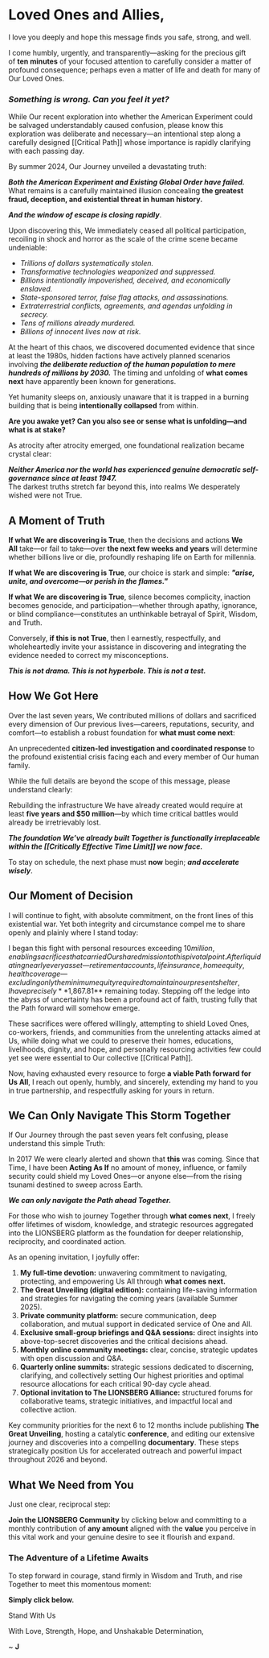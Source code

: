 # **Loved Ones and Allies,**

I love you deeply and hope this message finds you safe, strong, and well.

I come humbly, urgently, and transparently—asking for the precious gift of **ten minutes** of your focused attention to carefully consider a matter of profound consequence; perhaps even a matter of life and death for many of Our Loved Ones.
### _**Something is wrong. Can you feel it yet?**_

While Our recent exploration into whether the American Experiment could be salvaged understandably caused confusion, please know this exploration was deliberate and necessary—an intentional step along a carefully designed [[Critical Path]] whose importance is rapidly clarifying with each passing day.

By summer 2024, Our Journey unveiled a devastating truth:

_**Both the American Experiment and Existing Global Order have failed.**_  
What remains is a carefully maintained illusion concealing **the greatest fraud, deception, and existential threat in human history.**  

***And the window of escape is closing rapidly***. 

Upon discovering this, We immediately ceased all political participation, recoiling in shock and horror as the scale of the crime scene became undeniable:

- _Trillions of dollars systematically stolen._  
- _Transformative technologies weaponized and suppressed._  
- _Billions intentionally impoverished, deceived, and economically enslaved._  
- _State-sponsored terror, false flag attacks, and assassinations._  
- _Extraterrestrial conflicts, agreements, and agendas unfolding in secrecy._  
- _Tens of millions already murdered._  
- _Billions of innocent lives now at risk._  

At the heart of this chaos, we discovered documented evidence that since at least the 1980s, hidden factions have actively planned scenarios involving _**the deliberate reduction of the human population to mere hundreds of millions by 2030.**_ The timing and unfolding of **what comes next** have apparently been known for generations.

Yet humanity sleeps on, anxiously unaware that it is trapped in a burning building that is being **intentionally collapsed** from within.

**Are you awake yet? Can you also see or sense what is unfolding—and what is at stake?**

As atrocity after atrocity emerged, one foundational realization became crystal clear:

_**Neither America nor the world has experienced genuine democratic self-governance since at least 1947.**_  
The darkest truths stretch far beyond this, into realms We desperately wished were not True.

## **A Moment of Truth**

**If what We are discovering is True**, then the decisions and actions **We All** take—or fail to take—over **the next few weeks and years** will determine whether billions live or die, profoundly reshaping life on Earth for millennia.

**If what We are discovering is True**, our choice is stark and simple: _**"arise, unite, and overcome—or perish in the flames."**_

**If what We are discovering is True**, silence becomes complicity, inaction becomes genocide, and participation—whether through apathy, ignorance, or blind compliance—constitutes an unthinkable betrayal of Spirit, Wisdom, and Truth.

Conversely, **if this is not True**, then I earnestly, respectfully, and wholeheartedly invite your assistance in discovering and integrating the evidence needed to correct my misconceptions. 

_**This is not drama. This is not hyperbole. This is not a test.**_ 

## **How We Got Here**

Over the last seven years, We contributed millions of dollars and sacrificed every dimension of Our previous lives—careers, reputations, security, and comfort—to establish a robust foundation for **what must come next**:

An unprecedented **citizen-led investigation and coordinated response** to the profound existential crisis facing each and every member of Our human family.

While the full details are beyond the scope of this message, please understand clearly:

Rebuilding the infrastructure We have already created would require at least **five years and $50 million**—by which time critical battles would already be irretrievably lost.

_**The foundation We’ve already built Together is functionally irreplaceable within the [[Critically Effective Time Limit]] we now face.**_  

To stay on schedule, the next phase must **now** begin; ***and accelerate wisely***. 

## **Our Moment of Decision**

I will continue to fight, with absolute commitment, on the front lines of this existential war. Yet both integrity and circumstance compel me to share openly and plainly where I stand today:

I began this fight with personal resources exceeding $10 million, enabling sacrifices that carried Our shared mission to this pivotal point. After liquidating nearly every asset—retirement accounts, life insurance, home equity, health coverage—excluding only the minimum equity required to maintain our present shelter, I have precisely **$1,867.81** remaining today. Stepping off the ledge into the abyss of uncertainty has been a profound act of faith, trusting fully that the Path forward will somehow emerge.

These sacrifices were offered willingly, attempting to shield Loved Ones, co-workers, friends, and communities from the unrelenting attacks aimed at Us, while doing what we could to preserve their homes, educations, livelihoods, dignity, and hope, and personally resourcing activities few could yet see were essential to Our collective [[Critical Path]].

Now, having exhausted every resource to forge **a viable Path forward for Us All**, I reach out openly, humbly, and sincerely, extending my hand to you in true partnership, and respectfully asking for yours in return.

## **We Can Only Navigate This Storm Together**

If Our Journey through the past seven years felt confusing, please understand this simple Truth:

In 2017 We were clearly alerted and shown that **this** was coming. Since that Time, I have been **Acting As If** no amount of money, influence, or family security could shield my Loved Ones—or anyone else—from the rising tsunami destined to sweep across Earth.

_**We can only navigate the Path ahead Together.**_

For those who wish to journey Together through **what comes next**, I freely offer lifetimes of wisdom, knowledge, and strategic resources aggregated into the LIONSBERG platform as the foundation for deeper relationship, reciprocity, and coordinated action.

As an opening invitation, I joyfully offer:

1. **My full-time devotion:** unwavering commitment to navigating, protecting, and empowering Us All through **what comes next.**
2. **The Great Unveiling (digital edition):** containing life-saving information and strategies for navigating the coming years (available Summer 2025).
3. **Private community platform:** secure communication, deep collaboration, and mutual support in dedicated service of One and All.
4. **Exclusive small-group briefings and Q&A sessions:** direct insights into above-top-secret discoveries and the critical decisions ahead.
5. **Monthly online community meetings:** clear, concise, strategic updates with open discussion and Q&A.
6. **Quarterly online summits:** strategic sessions dedicated to discerning, clarifying, and collectively setting Our highest priorities and optimal resource allocations for each critical 90-day cycle ahead.
7. **Optional invitation to The LIONSBERG Alliance:** structured forums for collaborative teams, strategic initiatives, and impactful local and collective action.

Key community priorities for the next 6 to 12 months include publishing **The Great Unveiling**, hosting a catalytic **conference**, and editing our extensive journey and discoveries into a compelling **documentary**. These steps strategically position Us for accelerated outreach and powerful impact throughout 2026 and beyond.

## **What We Need from You**

Just one clear, reciprocal step:

**Join the LIONSBERG Community** by clicking below and committing to a monthly contribution of **any amount** aligned with the **value** you perceive in this vital work and your genuine desire to see it flourish and expand.

### **The Adventure of a Lifetime Awaits**

To step forward in courage, stand firmly in Wisdom and Truth, and rise Together to meet this momentous moment:

**Simply click below.**

<a class='kindful-donate-btn' id='kindful-donate-btn-991b40b3-0f60-41fb-9679-b2faa8482284'>Stand With Us</a>
<script src='https://lionsberg-bloom.kindful.com/embeds/991b40b3-0f60-41fb-9679-b2faa8482284/init.js?type=button' data-embed-id='991b40b3-0f60-41fb-9679-b2faa8482284' data-lookup-type='jquery-selector' data-lookup-value='#kindful-donate-btn-991b40b3-0f60-41fb-9679-b2faa8482284'></script>

With Love, Strength, Hope, and Unshakable Determination,

~ **J** 


